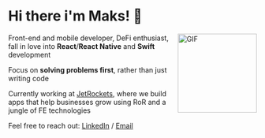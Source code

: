 # Hi there i'm Maks! 👋

<img align="right" alt="GIF" height="160px" src="https://media.giphy.com/media/du3J3cXyzhj75IOgvA/giphy.gif" />

Front-end and mobile developer, DeFi enthusiast, fall in love into **React**/**React Native** and **Swift** development&nbsp;&nbsp;&nbsp;

Focus on **solving problems first**, rather than just writing code

Currently working at [JetRockets](https://jetrockets.com/), where we build apps that help businesses grow using RoR and a jungle of FE technologies

Feel free to reach out:
[LinkedIn](https://www.linkedin.com/in/romanov-maksim/) / [Email](mailto:romanov.maxim.98@gmail.com)

